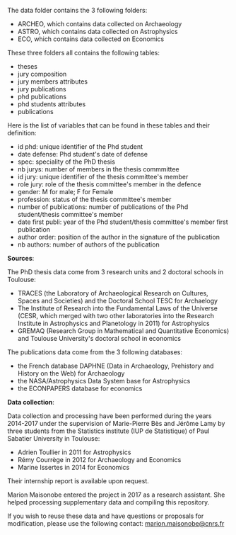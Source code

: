 The data folder contains the 3 following folders:

- ARCHEO, which contains data collected on Archaeology
- ASTRO, which contains data collected on Astrophysics
- ECO, which contains data collected on Economics

These three folders all contains the following tables:

- theses
- jury composition
- jury members attributes
- jury publications
- phd publications
- phd students attributes
- publications

Here is the list of variables that can be found in these tables and their definition:

- id phd: unique identifier of the Phd student
- date defense: Phd student's date of defense
- spec: speciality of the PhD thesis
- nb jurys: number of members in the thesis commmittee
- id jury: unique identifier of the thesis committee's member
- role jury: role of the thesis committee's member in the defence
- gender: M for male; F for Female
- profession: status of the thesis committee's member
- number of publications: number of publications of the Phd student/thesis committee's member
- date first publi: year of the Phd student/thesis committee's member first publication
- author order: position of the author in the signature of the publication
- nb authors: number of authors of the publication

**Sources**:

The PhD thesis data come from 3 research units and 2 doctoral schools in Toulouse:

- TRACES (the Laboratory of Archaeological Research on Cultures, Spaces and Societies) and the Doctoral School TESC for Archaelogy
- The Institute of Research into the Fundamental Laws of the Universe (CESR, which merged with two other laboratories into the Research Institute in Astrophysics and Planetology in 2011) for Astrophysics 
- GREMAQ (Research Group in Mathematical and Quantitative Economics) and Toulouse University's doctoral school in economics

The publications data come from the 3 following databases:

- the French database DAPHNE (Data in Archaeology, Prehistory and History on the Web) for Archaeology
- the NASA/Astrophysics Data System base for Astrophysics
- the ECONPAPERS database for economics

**Data collection**:

Data collection and processing have been performed during the years 2014-2017  under the supervision of Marie-Pierre Bès and Jérôme Lamy by three students from the Statistics institute (IUP de Statistique) of Paul Sabatier University in Toulouse: 

- Adrien Toullier in 2011 for Astrophysics
- Rémy Courrège in 2012 for Archaeology and Economics
- Marine Issertes in 2014 for Economics

Their internship report is available upon request.

Marion Maisonobe entered the project in 2017 as a research assistant. She helped processing supplementary data and compiling this repository.

If you wish to reuse these data and have questions or proposals for modification, please use the following contact: marion.maisonobe@cnrs.fr
